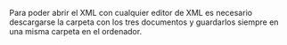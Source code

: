 Para poder abrir el XML con cualquier editor de XML es necesario descargarse la carpeta con los tres documentos y guardarlos siempre en una misma carpeta en el ordenador. 
